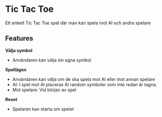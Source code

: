 # Tic Tac Toe 

Ett enkelt Tic Tac Toe spel där man kan spela mot AI och andra spelare



## Features

 **Välja symbol**

- Användaren kan välja sin egna symbol


 **Spellägen**
  
- Användaren kan välja om de ska spela mot AI eller mot annan spelare
- AI: I spel mot AI placeras AI random symboler som inte redan är tagna.
- Mot spelare: Vid början av spel   



 **Reset**

  - Spelaren kan starta om spelet



